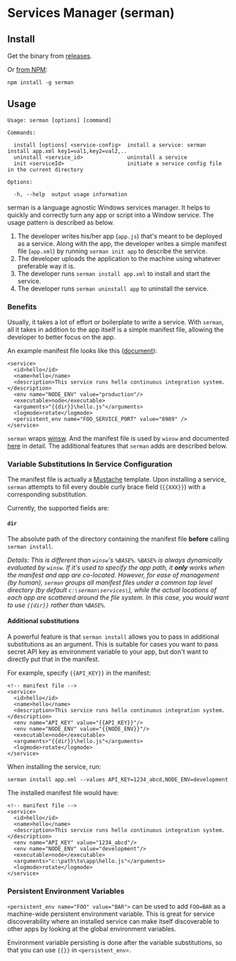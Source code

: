Services Manager (serman)
====

Install
----

Get the binary from [releases](https://github.com/kflu/serman/releases). 

Or [from NPM](https://www.npmjs.com/package/serman):

    npm install -g serman


Usage
----

    Usage: serman [options] [command]

    Commands:

      install [options] <service-config>  install a service: serman install app.xml key1=val1,key2=val2,..
      uninstall <service_id>              uninstall a service
      init <serviceId>                    initiate a service config file in the current directory

    Options:

      -h, --help  output usage information


serman is a language agnostic Windows services manager. It helps to quickly and correctly turn any
app or script into a Window service. The usage pattern is described as below.

1. The developer writes his/her app (`app.js`) that's meant to be deployed as a
   service. Along with the app, the developer writes a simple manifest
   file (`app.xml`) by running `serman init app` to describe the service.
2. The developer uploads the application to the machine using whatever
   preferable way it is.
3. The developer runs `serman install app.xml` to install and start the service.
4. The developer runs `serman uninstall app` to uninstall the service.


### Benefits

Usually, it takes a lot of effort or boilerplate to write a service. With
`serman`, all it takes in addition to the app itself is a simple manifest file,
allowing the developer to better focus on the app.

An example manifest file looks like this ([document][2]):

    <service>
      <id>hello</id>
      <name>hello</name>
      <description>This service runs hello continuous integration system.</description>
      <env name="NODE_ENV" value="production"/>
      <executable>node</executable>
      <arguments>"{{dir}}\hello.js"</arguments>
      <logmode>rotate</logmode>
	  <persistent_env name="FOO_SERVICE_PORT" value="8989" />
    </service>


`serman` wraps [winsw][1]. And the manifest file is used by `winsw` and
documented [here][2] in detail. The additional features that `serman` adds
are described below.

### Variable Substitutions In Service Configuration

The manifest file is actually a [Mustache][3] template. Upon installing a
service, `serman` attempts to fill every double curly brace field (`{{XXX}}`)
with a corresponding substitution.

Currently, the supported fields are:

#### `dir`

The absolute path of the directory containing the manifest file **before**
calling `serman install`.

_Details: This is different than `winsw`'s `%BASE%`. `%BASE%` is always
dynamically evaluated by `winsw`. If it's used to specify the app path, it
**only** works when the manifest and app are co-located. However, for ease of
management (by human), `serman` groups all manifest files under a common top
level directory (by default `c:\serman\services\`), while the actual locations
of each app are scattered around the file system. In this case, you would want
to use `{{dir}}` rather than `%BASE%`._


#### Additional substitutions

A powerful feature is that `serman install` allows you to pass in additional substitutions
as an argument. This is suitable for cases you want to pass secret API key as environment variable
to your app, but don't want to directly put that in the manifest.

For example, specify `{{API_KEY}}` in the manifest:

    <!-- manifest file -->
    <service>
      <id>hello</id>
      <name>hello</name>
      <description>This service runs hello continuous integration system.</description>
      <env name="API_KEY" value="{{API_KEY}}"/>
      <env name="NODE_ENV" value="{{NODE_ENV}}"/>
      <executable>node</executable>
      <arguments>"{{dir}}\hello.js"</arguments>
      <logmode>rotate</logmode>
    </service>


When installing the service, run:

    serman install app.xml --values API_KEY=1234_abcd,NODE_ENV=development


The installed manifest file would have:

    <!-- manifest file -->
    <service>
      <id>hello</id>
      <name>hello</name>
      <description>This service runs hello continuous integration system.</description>
      <env name="API_KEY" value="1234_abcd"/>
      <env name="NODE_ENV" value="development"/>
      <executable>node</executable>
      <arguments>"c:\path\to\app\hello.js"</arguments>
      <logmode>rotate</logmode>
    </service>


### Persistent Environment Variables

`<persistent_env name="FOO" value="BAR">` can be used to add `FOO=BAR` as a
machine-wide persistent environment variable. This is great for service
discoverability where an installed service can make itself discoverable to
other apps by looking at the global environment variables.

Environment variable persisting is done after the variable substitutions, so that you can use
`{{}}` in `<persistent_env>`.


[1]: https://github.com/kohsuke/winsw
[2]: https://github.com/kohsuke/winsw#configuration-file-syntax
[3]: https://en.wikipedia.org/wiki/Mustache_(template_system)
